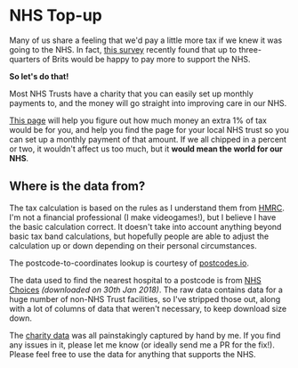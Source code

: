 # NHS Top-up

Many of us share a feeling that we'd pay a little more tax if we knew it was going to the NHS.
In fact, [this survey](https://www.mirror.co.uk/news/politics/three-quarters-brits-would-pay-11955709) recently found that up to three-quarters of Brits would be happy to pay more to support the NHS.

**So let's do that!**

Most NHS Trusts have a charity that you can easily set up monthly payments to, and the money will go straight into improving care in our NHS.

[This page](https://therealmolen.github.io/nhs/) will help you figure out how much money an extra 1% of tax would be for you, and help you find the page for your local NHS trust so you can set up a monthly payment of that amount. If we all chipped in a percent or two, it wouldn't affect us too much, but it **would mean the world for our NHS**.

## Where is the data from?

The tax calculation is based on the rules as I understand them from [HMRC](https://www.gov.uk/government/publications/rates-and-allowances-income-tax/income-tax-rates-and-allowances-current-and-past#tax-rates-and-bands). I'm not a financial professional (I make videogames!), but I believe I have the basic calculation correct. It doesn't take into account anything beyond basic tax band calculations, but hopefully people are able to adjust the calculation up or down depending on their personal circumstances.

The postcode-to-coordinates lookup is courtesy of [postcodes.io](http://postcodes.io).

The data used to find the nearest hospital to a postcode is from [NHS Choices](https://www.nhs.uk/aboutNHSChoices/aboutnhschoices/how-we-perform/Pages/datasets.aspx">https://www.nhs.uk/aboutNHSChoices/aboutnhschoices/how-we-perform/Pages/datasets.aspx) _(downloaded on 30th Jan 2018)_. The raw data contains data for a huge number of non-NHS Trust facilities, so I've stripped those out, along with a lot of columns of data that weren't necessary, to keep download size down.

The [charity data](https://raw.githubusercontent.com/TheRealMolen/nhs/master/data/NHSCharities.csv) was all painstakingly captured by hand by me. If you find any issues in it, please let me know (or ideally send me a PR for the fix!). Please feel free to use the data for anything that supports the NHS.
          